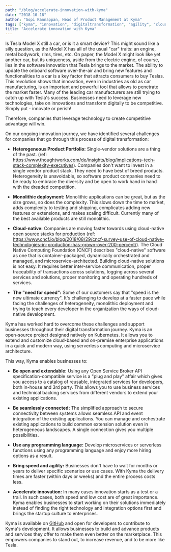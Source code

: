 ```yaml
---
path: "/blog/accelerate-innovation-with-kyma"
date: "2018-10-18"
author: "Gopi Kannappan, Head of Product Management at Kyma"
tags: ["kyma", "innovation", "digitaltransformation", "agility", "cloudnative", "opensource"]
title: "Accelerate innovation with Kyma"
---
```


Is Tesla Model X still a car, or is it a smart device? This might sound like a silly question, as the Model X has all of the usual "car" traits: an engine, metal bodywork, rims, tires, etc. On paper, the Model X might look like yet another car, but its uniqueness, aside from the electric engine, of course, lies in the software innovation that Tesla brings to the market. The ability to update the onboard software over-the-air and bring new features and functionalities to a car is a key factor that attracts consumers to buy Teslas. This revolution shows that innovation, even in industries as old as car manufacturing, is an important and powerful tool that allows to penetrate the market faster. Many of the leading car manufacturers are still trying to catch up with Tesla's success. Businesses need to leverage new technologies, take on innovations and transform digitally to be competitive. Simply put - innovate or perish!

Therefore, companies that leverage technology to create competitive advantage will win.

On our ongoing innovation journey, we have identified several challenges for companies that go through this process of digital transformation:

- **Heterogeneous Product Portfolio:** Single-vendor solutions are a thing of the past. (ref: https://www.thoughtworks.com/de/insights/blog/implications-tech-stack-complexity-executives). Companies don't want to invest in a single vendor product stack. They need to have best of breed products. Heterogeneity is unavoidable, so software product companies need to be ready to embrace the diversity and be open to work hand in hand with the dreaded competition.

- **Monolithic deployment:** Monolithic applications can be great, but as the size grows, so does the complexity. This slows down the time to market, adds complexity to testing and shipping, complicates adding new features or extensions, and makes scaling difficult. Currently many of the best available products are still monolithic.

- **Cloud-native:** Companies are moving faster towards using cloud-native open source stacks for production (ref: https://www.cncf.io/blog/2018/08/29/cncf-survey-use-of-cloud-native-technologies-in-production-has-grown-over-200-percent/). The Cloud Native Computing Foundation (CNCF) describes "cloud-native" software as one that is container-packaged, dynamically orchestrated and managed, and microservice-architected. Building cloud-native solutions is not easy. It requires better inter-service communication, proper traceability of transactions across solutions, logging across several services and solutions, proper monitoring and operating hundreds of services.

- **The "need for speed":** Some of our customers say that "speed is the new ultimate currency". It's challenging to develop at a faster pace while facing the challenges of heterogeneity, monolithic deployment and trying to teach every developer in the organization the ways of cloud-native development.

Kyma has worked hard to overcome these challenges and support businesses throughout their digital transformation journey. Kyma is an open-source project designed natively on Kubernetes. It allows you to extend and customize cloud-based and on-premise enterprise applications in a quick and modern way, using serverless computing and microservice architecture.

This way, Kyma enables businesses to:

- **Be open and extendable:** Using any Open Service Broker API specification-compatible service is a "plug and play" affair which gives you access to a catalog of reusable, integrated services for developers, both in-house and 3rd party. This allows you to use business services and technical backing services from different vendors to extend your existing applications.

- **Be seamlessly connected:** The simplified approach to secure connectivity between systems allows seamless API and event integration of the existing applications. You can manage and orchestrate existing applications to build common extension solution even in heterogeneous landscapes. A single connection gives you multiple possibilities.

- **Use any programming language:** Develop microservices or serverless functions using any programming language and enjoy more hiring options as a result.

- **Bring speed and agility:** Businesses don't have to wait for months or years to deliver specific scenarios or use cases. With Kyma the delivery times are faster (within days or weeks) and the entire process costs less.

- **Accelerate innovation:** In many cases innovation starts as a test or a trail. In such cases, both speed and low cost are of great importance. Kyma enables businesses to start working on their solutions immediately instead of finding the right technology and integration options first and brings the startup culture to enterprises.

Kyma is available on [GitHub](https://github.com/kyma-project) and open for developers to contribute to Kyma&#39;s development. It allows businesses to build and advance products and services they offer to make them even better on the marketplace. This empowers companies to stand out, to increase revenue, and to be more like Tesla.
